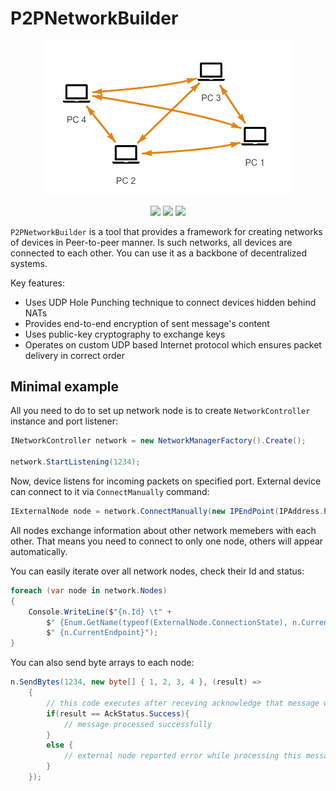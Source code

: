 # P2PNetworkBuilder

<p align="center">
    <img src=".readme/schema1.png" width="400">
</p>

<p align="center">
    <a href="https://github.com/piotrek-k/P2PNetworkBuilder" alt="Badge with build status">
        <img src="https://img.shields.io/github/workflow/status/piotrek-k/P2PNetworkBuilder/Build,%20test%20and%20publish" /></a>
    <a href="https://www.nuget.org/packages/P2PNetworkBuilder/" alt="Version on NuGet">
        <img src="https://img.shields.io/nuget/v/P2PNetworkBuilder" /></a>
    <a href="https://www.nuget.org/packages/P2PNetworkBuilder/" alt="Pre-prelease on Nuget">
        <img src="https://img.shields.io/nuget/vpre/P2PNetworkBuilder" /></a>
</p>

`P2PNetworkBuilder` is a tool that provides a framework for creating networks of devices in Peer-to-peer manner. Is such networks, all devices are connected to each other. You can use it as a backbone of decentralized systems.

Key features:

* Uses UDP Hole Punching technique to connect devices hidden behind NATs
* Provides end-to-end encryption of sent message's content
* Uses public-key cryptography to exchange keys
* Operates on custom UDP based Internet protocol which ensures packet delivery in correct order

## Minimal example

All you need to do to set up network node is to create `NetworkController` instance and port listener:

```csharp
INetworkController network = new NetworkManagerFactory().Create();

network.StartListening(1234);
```

Now, device listens for incoming packets on specified port. External device can connect to it via `ConnectManually` command:

```csharp
IExternalNode node = network.ConnectManually(new IPEndPoint(IPAddress.Parse("127.0.0.1"), 1234));
```

All nodes exchange information about other network memebers with each other. That means you need to connect to only one node, others will appear automatically.

You can easily iterate over all network nodes, check their Id and status:

```csharp
foreach (var node in network.Nodes)
{
    Console.WriteLine($"{n.Id} \t" +
        $" {Enum.GetName(typeof(ExternalNode.ConnectionState), n.CurrentState)} \t" +
        $" {n.CurrentEndpoint}");
}
```

You can also send byte arrays to each node:

```csharp
n.SendBytes(1234, new byte[] { 1, 2, 3, 4 }, (result) =>
    {
        // this code executes after receving acknowledge that message was delivered 
        if(result == AckStatus.Success){
            // message processed successfully
        }
        else {
            // external node reported error while processing this message
        }
    });
```
